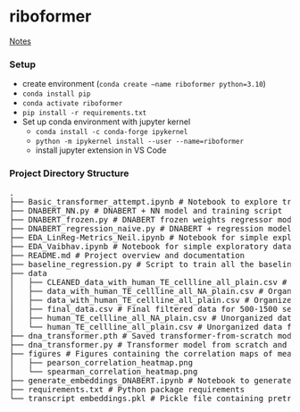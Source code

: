 # riboformer

[Notes](https://docs.google.com/document/d/1EFYa5CW8N_3Y37szdR6jABegmJxG6Zz35qneyN1aUqM/edit?usp=sharing)

### Setup
- create environment (`conda create —name riboformer python=3.10`)
- `conda install pip`
- `conda activate riboformer`
- `pip install -r requirements.txt`
- Set up conda environment with jupyter kernel
    - `conda install -c conda-forge ipykernel`
    - `python -m ipykernel install --user --name=riboformer`
    - install jupyter extension in VS Code

### Project Directory Structure

<pre>
.
├── Basic_transformer_attempt.ipynb # Notebook to explore transformer training on dataset
├── DNABERT_NN.py # DNABERT + NN model and training script
├── DNABERT_frozen.py # DNABERT frozen weights regressor model and training script
├── DNABERT_regression_naive.py # DNABERT + regression model and training script
├── EDA_LinReg-Metrics_Neil.ipynb # Notebook for simple exploratory data analysis and baseline replication
├── EDA_Vaibhav.ipynb # Notebook for simple exploratory data analysis of the dataset
├── README.md # Project overview and documentation
├── baseline_regression.py # Script to train all the baseline regression models on the filtered dataset
├── data
│   ├── CLEANED_data_with_human_TE_cellline_all_plain.csv # Cleaned data from data_with_human_TE_cellline_all_plain.csv
│   ├── data_with_human_TE_cellline_all_NA_plain.csv # Organized data containing empty and null values
│   ├── data_with_human_TE_cellline_all_plain.csv # Organized data with null values cleaned up
│   ├── final_data.csv # Final filtered data for 500-1500 sequence lengths
│   ├── human_TE_cellline_all_NA_plain.csv # Unorganized data containing all human TE data in the dataset
│   └── human_TE_cellline_all_plain.csv # Unorganized data filtering null values
├── dna_transformer.pth # Saved transformer-from-scratch model weights
├── dna_transformer.py # Transformer model from scratch and training script
├── figures # Figures containing the correlation maps of mean TE for all pairwise cell types
│   ├── pearson_correlation_heatmap.png
│   └── spearman_correlation_heatmap.png
├── generate_embeddings_DNABERT.ipynb # Notebook to generate pretrained DNABERT embeddings from filtered dataset
├── requirements.txt # Python package requirements
└── transcript_embeddings.pkl # Pickle file containing pretrained DNABERT embeddings generated by script generate_kmer_embeddings.py
</pre>